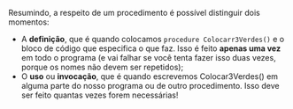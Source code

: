 Resumindo, a respeito de um procedimento é possível distinguir dois momentos:

* A **definição**, que é quando colocamos `procedure Colocarr3Verdes()` e o bloco de código que especifica o que faz. Isso é feito **apenas uma vez** em todo o programa (e vai falhar se você tenta fazer isso duas vezes, porque os nomes não devem ser repetidos);
* O **uso** ou **invocação**, que é quando escrevemos Colocar3Verdes() em alguma parte do nosso programa ou de outro procedimento. Isso deve ser feito quantas vezes forem necessárias!
 
